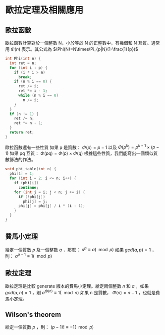 # 歐拉定理及相關應用

## 歐拉函數

歐拉函數計算對於一個整數 N，小於等於 N 的正整數中，有幾個和 N 互質。通常用 $\Phi(n)$ 表示。其公式為 $\Phi(N)=N\times\Pi_{p|N}(1-\frac{1}{p})$ 

```cpp
int Phi(int n) {
  int ret = n;
  for (int i : p) {
    if (i * i > n)
      break;
    if (n % i == 0) {
      ret /= i;
      ret *= i - 1;
      while (n % i == 0)
        n /= i;
    }
  }
  if (n != 1) {
    ret /= n;
    ret *= n - 1;
  }
  return ret;
}
```

歐拉函數還有一些性質
如果 p 是質數： $\Phi(p) = p-1$ 以及 $\Phi(p^k)=p^{k−1}\times (p−1)$ 如果 pq 互質： $\Phi(pq) = \Phi(p)\times\Phi(q)$ 根據這些性質，我們能寫出一個類似質數篩法的作法。

```cpp
void phi_table(int n) {
  phi[1] = 1;
  for (int i = 2; i <= n; i++) {
    if (phi[i])
      continue;
    for (int j = i; j < n; j += i) {
      if (!phi[j])
        phi[j] = j;
      phi[j] = phi[j] / i * (i - 1);
    }
  }
}
```

## 費馬小定理

給定一個質數 $p$ 及一個整數 $a$ ，那麼： $a^p \equiv a (\mod p)$ 如果 $gcd(a,p)=1$ ，則： $a^{p-1} \equiv 1 (\mod p)$ 

## 歐拉定理

歐拉定理是比較 generate 版本的費馬小定理。給定兩個整數 $n$ 和 $a$ ，如果 $gcd(a,n)=1$ ，則 $a^{\Phi(n)} \equiv 1 (\mod n)$ 如果 n 是質數， $\Phi(n)=n-1$ ，也就是費馬小定理。

## Wilson's theorem

給定一個質數 $p$ ，則： $(p-1)!\equiv -1 (\mod p)$ 
